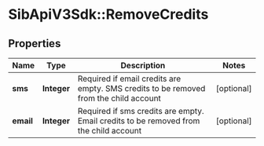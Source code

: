 # SibApiV3Sdk::RemoveCredits

## Properties
Name | Type | Description | Notes
------------ | ------------- | ------------- | -------------
**sms** | **Integer** | Required if email credits are empty. SMS credits to be removed from the child account | [optional] 
**email** | **Integer** | Required if sms credits are empty. Email credits to be removed from the child account | [optional] 


